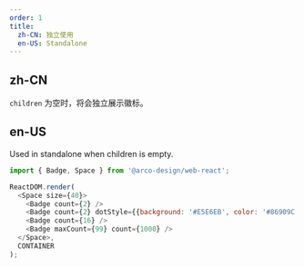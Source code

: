 ```yaml
---
order: 1
title:
  zh-CN: 独立使用
  en-US: Standalone
---
```


## zh-CN

`children` 为空时，将会独立展示徽标。
## en-US

Used in standalone when children is empty.

```js
import { Badge, Space } from '@arco-design/web-react';

ReactDOM.render(
  <Space size={40}>
    <Badge count={2} />
    <Badge count={2} dotStyle={{background: '#E5E6EB', color: '#86909C' }}/>
    <Badge count={16} />
    <Badge maxCount={99} count={1000} />
  </Space>,
  CONTAINER
);
```
